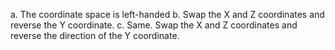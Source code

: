 a. The coordinate space is left-handed
b. Swap the X and Z coordinates and reverse the Y coordinate.
c. Same. Swap the X and Z coordinates and reverse the direction of the Y coordinate.
